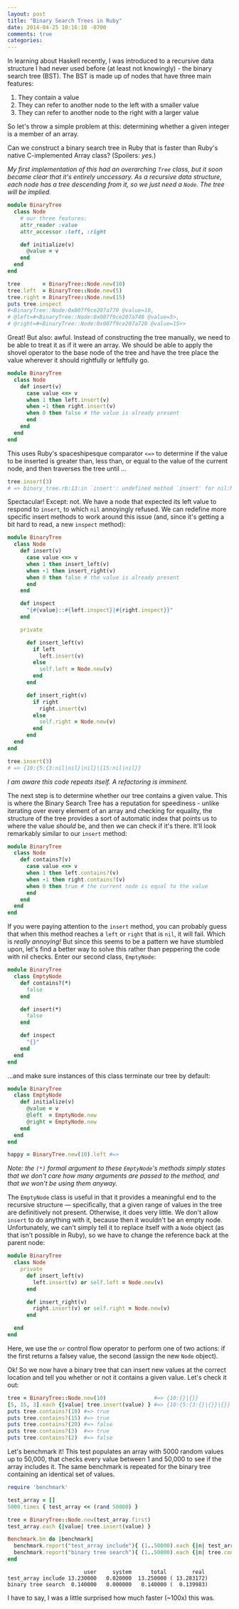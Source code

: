 ```yaml
---
layout: post
title: "Binary Search Trees in Ruby"
date: 2014-04-25 10:16:18 -0700
comments: true
categories: 
---
```


In learning about Haskell recently, I was introduced to a recursive data structure I had never used before (at least not knowingly) - the binary search tree (BST). The BST is made up of nodes that have three main features:

 1. They contain a value
 2. They can refer to another node to the left with a smaller value
 3. They can refer to another node to the right with a larger value

So let's throw a simple problem at this: determining whether a given integer is a member of an array. 

Can we construct a binary search tree in Ruby that is faster than Ruby's native C-implemented Array class? (Spoilers: *yes.*)

*My first implementation of this had an overarching `Tree` class, but it soon became clear that it's entirely unccessary. As a recursive data structure, each node has a tree descending from it, so we just need a `Node`. The tree will be implied.*

``` ruby
module BinaryTree
  class Node
    # our three features:
    attr_reader :value
    attr_accessor :left, :right

    def initialize(v)
      @value = v
    end
  end
end

tree       = BinaryTree::Node.new(10) 
tree.left  = BinaryTree::Node.new(5)
tree.right = BinaryTree::Node.new(15)
puts tree.inspect
#<BinaryTree::Node:0x007f9ce207a770 @value=10, 
# @left=#<BinaryTree::Node:0x007f9ce207a748 @value=5>, 
# @right=#<BinaryTree::Node:0x007f9ce207a720 @value=15>>
```

Great! But also: awful. Instead of constructing the tree manually, we need to be able to treat it 
as if it were an array. We should be able to apply the shovel operator to the base node of the tree 
and have the tree place the value wherever it should rightfully or leftfully go.


``` ruby
module BinaryTree
  class Node
    def insert(v)
      case value <=> v
      when 1 then left.insert(v)
      when -1 then right.insert(v)
      when 0 then false # the value is already present
      end
    end
  end
end
```

This uses Ruby's spaceshipesque comparator `<=>` to determine if the value to be inserted is greater than, less than, or equal to the value of the current node, and then traverses the tree until ... 

``` ruby
tree.insert(3)
# => binary_tree.rb:13:in `insert': undefined method `insert' for nil:NilClass (NoMethodError)
```

Spectacular! Except: not. We have a node that expected its left value to respond to `insert`, to which `nil` annoyingly refused. We can redefine more specific insert methods to work around this issue (and, since it's getting a bit hard to read, a new `inspect` method):

``` ruby
module BinaryTree
  class Node
    def insert(v)
      case value <=> v
      when 1 then insert_left(v)
      when -1 then insert_right(v)
      when 0 then false # the value is already present
      end
    end

    def inspect
      "{#{value}::#{left.inspect}|#{right.inspect}}"
    end

    private

      def insert_left(v)
        if left
          left.insert(v)
        else
          self.left = Node.new(v)
        end
      end

      def insert_right(v)
        if right
          right.insert(v)
        else
          self.right = Node.new(v)
        end
      end
  end
end

tree.insert(3)
# => {10:{5:{3:nil|nil}|nil}|{15:nil|nil}}
```

*I am aware this code repeats itself. A refactoring is imminent.*

The next step is to determine whether our tree contains a given value. This is where the Binary Search Tree has a reputation for speediness - unlike iterating over every element of an array and checking for equality, the structure of the tree provides a sort of automatic index that points us to where the value *should* be, and then we can check if it's there. It'll look remarkably similar to our `insert` method:

``` ruby
module BinaryTree
  class Node
    def contains?(v)
      case value <=> v
      when 1 then left.contains?(v)
      when -1 then right.contains?(v)
      when 0 then true # the current node is equal to the value
      end
    end
  end
end
```

If you were paying attention to the `insert` method, you can probably guess that when this  method reaches a `left` or `right` that is `nil`, it will fail. Which is *really annoying!* But since this seems to be a pattern we have stumbled upon, let's find a better way to solve this rather than peppering the code with nil checks. Enter our second class, `EmptyNode`:


``` ruby
module BinaryTree
  class EmptyNode
    def contains?(*)
      false
    end

    def insert(*)
      false
    end

    def inspect
      "{}"
    end
  end
end
```

...and make sure instances of this class terminate our tree by default:

``` ruby
module BinaryTree
  class EmptyNode
    def initialize(v)
      @value = v
      @left  = EmptyNode.new
      @right = EmptyNode.new
    end
  end
end

happy = BinaryTree.new(10).left #=> 
```

*Note: the `(*)` formal argument to these `EmptyNode`'s methods simply states that we don't 
care how many arguments are passed to the method, and that we won't be using them anyway.*

The `EmptyNode` class is useful in that it provides a meaningful end to the recursive 
structure &mdash; specifically, that a given range of values in the tree are definitively 
not present. Otherwise, it does very little. We don't allow `insert` to do anything with it, 
because then it wouldn't be an empty node.  Unfortunately, we can't simply tell it to replace itself
with a `Node` object (as that isn't possible in Ruby), so we have to change the reference back at the parent node:

``` ruby
module BinaryTree
  class Node
    private
      def insert_left(v)
        left.insert(v) or self.left = Node.new(v)
      end

      def insert_right(v)
        right.insert(v) or self.right = Node.new(v)
      end

  end
end
```

Here, we use the `or` control flow operator to perform one of two actions: if the first returns 
a falsey value, the second (assign the new `Node` object).

Ok! So we now have a binary tree that can insert new values at the correct location
and tell you whether or not it contains a given value. Let's check it out:

``` ruby
tree = BinaryTree::Node.new(10)               #=> {10:{}|{}}
[5, 15, 3].each {|value| tree.insert(value) } #=> {10:{5:{3:{}|{}}|{}}|{15:{}|{}}}
puts tree.contains?(10) #=> true
puts tree.contains?(15) #=> true
puts tree.contains?(20) #=> false
puts tree.contains?(3)  #=> true
puts tree.contains?(2)  #=> false
```

Let's benchmark it! This test populates an array with 5000 random values up to 50,000, that checks every value between
1 and 50,000 to see if the array includes it. The same benchmark is repeated for the binary tree containing an
identical set of values.

``` ruby
require 'benchmark'

test_array = []
5000.times { test_array << (rand 50000) }

tree = BinaryTree::Node.new(test_array.first)
test_array.each {|value| tree.insert(value) }

Benchmark.bm do |benchmark|
  benchmark.report("test_array include"){ (1..50000).each {|n| test_array.include? n } }
  benchmark.report("binary tree search"){ (1..50000).each {|n| tree.contains? n } }
end
```

                            user     system      total        real
    test_array include 13.230000   0.020000  13.250000 ( 13.283172)
    binary tree search  0.140000   0.000000   0.140000 (  0.139983)

I have to say, I was a little surprised how much faster (~100x) this was.
